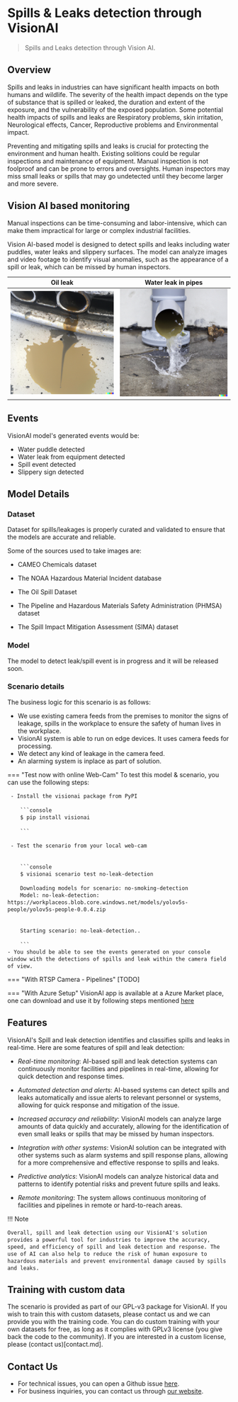 # Spills & Leaks detection through VisionAI

> Spills and Leaks detection through Vision AI.

## Overview
Spills and leaks in industries can have significant health impacts on both humans and wildlife. The severity of the health impact depends on the type of substance that is spilled or leaked, the duration and extent of the exposure, and the vulnerability of the exposed population. Some potential health impacts of spills and leaks are Respiratory problems, skin irritation, Neurological effects, Cancer, Reproductive problems and Environmental impact.

Preventing and mitigating spills and leaks is crucial for protecting the environment and human health. Existing solitions could be regular inspections and maintenance of equipment. Manual inspection is not foolproof and can be prone to errors and oversights. Human inspectors may miss small leaks or spills that may go undetected until they become larger and more severe.



## Vision AI based monitoring
Manual inspections can be time-consuming and labor-intensive, which can make them impractical for large or complex industrial facilities.


Vision AI-based model is designed to detect spills and leaks including water puddles, water leaks and slippery surfaces. The model can analyze images and video footage to identify visual anomalies, such as the appearance of a spill or leak, which can be missed by human inspectors.

  Oil leak            |  Water leak in pipes
    :-------------------------:|:-------------------------:
    ![oil leak](https://github.com/visionify/visionai-images/raw/main/visionai-images/oil-leakage.png)  |  ![water leak](https://github.com/visionify/visionai-images/raw/main/visionai-images/water-leakage.png)

## Events
  
  VisionAI model's generated events would be:

  - Water puddle detected
  -  Water leak from equipment detected
  - Spill event detected
  -  Slippery sign detected


## Model Details

### Dataset
Dataset for spills/leakages is properly curated and validated to ensure that the models are accurate and reliable. 

Some of the sources used to take images are:

- CAMEO Chemicals dataset
- The NOAA Hazardous Material Incident database
- The Oil Spill Dataset

- The Pipeline and Hazardous Materials Safety Administration (PHMSA) dataset

- The Spill Impact Mitigation Assessment (SIMA) dataset



### Model

The model to detect leak/spill event is in progress and it will be released soon.

### Scenario details

The business logic for this scenario is as follows: 

- We use existing camera feeds from the premises to monitor the signs of leakage, spills in the workplace to ensure the safety of human lives in the workplace. 
- VisionAI system is able to run on edge devices. It uses camera feeds for processing. 
- We detect any kind of leakage in the camera feed.
- An alarming system is inplace as part of solution.



=== "Test now with online Web-Cam"
     To test this model & scenario, you can use the following steps:

     - Install the visionai package from PyPI
     
        ```console
        $ pip install visionai
        
        ```
     
     - Test the scenario from your local web-cam
     

        ```console
        $ visionai scenario test no-leak-detection

        Downloading models for scenario: no-smoking-detection
        Model: no-leak-detection: https://workplaceos.blob.core.windows.net/models/yolov5s-people/yolov5s-people-0.0.4.zip
        

        Starting scenario: no-leak-detection..

        ```
    - You should be able to see the events generated on your console window with the detections of spills and leak within the camera field of view.

=== "With RTSP Camera - Pipelines"
     [TODO]
 
=== "With Azure Setup"
     VisionAI app is available at a Azure Market place, one can download and use it by following steps mentioned [here](../overview/azure-managed-app.md)



## Features

VisionAI's Spill and leak detection  identifies and classifies spills and leaks in real-time. Here are some features of spill and leak detection:

- *Real-time monitoring*: AI-based spill and leak detection systems can continuously monitor facilities and pipelines in real-time, allowing for quick detection and response times.

- *Automated detection and alerts*: AI-based systems can detect spills and leaks automatically and issue alerts to relevant personnel or systems, allowing for quick response and mitigation of the issue.

- *Increased accuracy and reliability*: VisionAI models can analyze large amounts of data quickly and accurately, allowing for the identification of even small leaks or spills that may be missed by human inspectors.

- *Integration with other systems*: VisionAI solution can be integrated with other systems such as alarm systems and spill response plans, allowing for a more comprehensive and effective response to spills and leaks.

- *Predictive analytics*: VisionAI models  can analyze historical data and patterns to identify potential risks and prevent future spills and leaks.

- *Remote monitoring*:  The system allows continuous monitoring of facilities and pipelines in remote or hard-to-reach areas.

!!! Note

    Overall, spill and leak detection using our VisionAI's solution provides a powerful tool for industries to improve the accuracy, speed, and efficiency of spill and leak detection and response. The use of AI can also help to reduce the risk of human exposure to hazardous materials and prevent environmental damage caused by spills and leaks.


## Training with custom data

The scenario is provided as part of our GPL-v3 package for VisionAI. If you wish to train this with custom datasets, please contact us and we can provide you with the training code. You can do custom training with your own datasets for free, as long as it complies with GPLv3 license (you give back the code to the community). If you are interested in a custom license, please (contact us)[contact.md].


## Contact Us

- For technical issues, you can open a Github issue [here](https://github.com/visionify/visionai).
- For business inquiries, you can contact us through [our website](https://visionify.ai/contact).